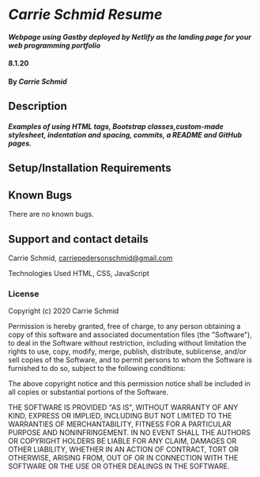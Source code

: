 # _Carrie Schmid Resume_
#### _Webpage using Gastby deployed by Netlify as the landing page for your web programming portfolio_

#### 8.1.20
#### By _**Carrie Schmid**_

## Description
#### _Examples of using HTML tags, Bootstrap classes,custom-made stylesheet, indentation and spacing, commits, a README and GitHub pages._

## Setup/Installation Requirements

## Known Bugs
There are no known bugs.

## Support and contact details
Carrie Schmid, carriepedersonschmid@gmail.com

Technologies Used
HTML, CSS, JavaScript

### License
Copyright (c) 2020 Carrie Schmid

Permission is hereby granted, free of charge, to any person obtaining a copy of this software and associated documentation files (the "Software"), to deal in the Software without restriction, including without limitation the rights to use, copy, modify, merge, publish, distribute, sublicense, and/or sell copies of the Software, and to permit persons to whom the Software is furnished to do so, subject to the following conditions:

The above copyright notice and this permission notice shall be included in all copies or substantial portions of the Software.

THE SOFTWARE IS PROVIDED "AS IS", WITHOUT WARRANTY OF ANY KIND, EXPRESS OR IMPLIED, INCLUDING BUT NOT LIMITED TO THE WARRANTIES OF MERCHANTABILITY, FITNESS FOR A PARTICULAR PURPOSE AND NONINFRINGEMENT. IN NO EVENT SHALL THE AUTHORS OR COPYRIGHT HOLDERS BE LIABLE FOR ANY CLAIM, DAMAGES OR OTHER LIABILITY, WHETHER IN AN ACTION OF CONTRACT, TORT OR OTHERWISE, ARISING FROM, OUT OF OR IN CONNECTION WITH THE SOFTWARE OR THE USE OR OTHER DEALINGS IN THE SOFTWARE.